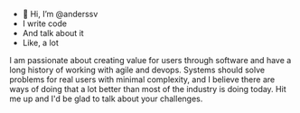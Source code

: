 - 👋 Hi, I’m @anderssv
- I write code
- And talk about it
- Like, a lot

I am passionate about creating value for users through software and have a long history of working with agile and devops. Systems should solve problems for real users with minimal complexity, and I believe there are ways of doing that a lot better than most of the industry is doing today. Hit me up and I'd be glad to talk about your challenges.

<!---
anderssv/anderssv is a ✨ special ✨ repository because its `README.md` (this file) appears on your GitHub profile.
You can click the Preview link to take a look at your changes.
--->
